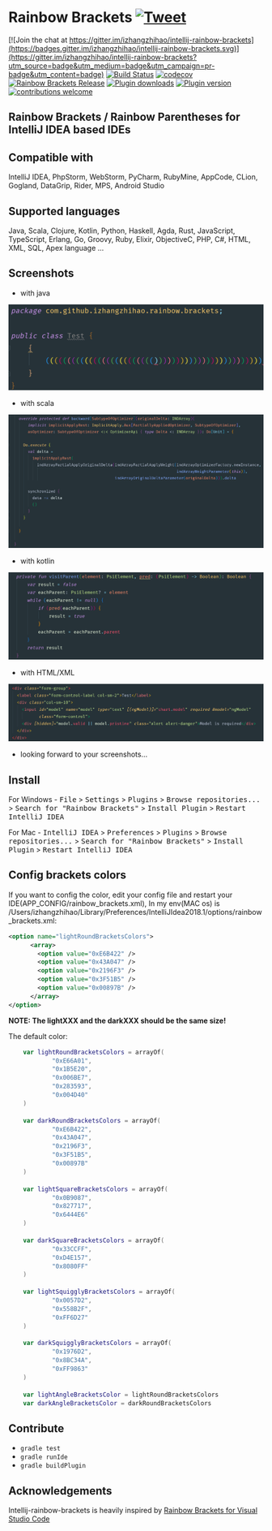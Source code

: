 # Rainbow Brackets [![Tweet](https://img.shields.io/twitter/url/http/shields.io.svg?style=social&logo=twitter)](https://twitter.com/intent/tweet?text=Rainbowify+your+IDE&url=https://github.com/izhangzhihao/intellij-rainbow-brackets&via=izhangzhihao&hashtags=rainbow,IntelliJIDEA,DriveToDevelop,idea,developers)

[![Join the chat at https://gitter.im/izhangzhihao/intellij-rainbow-brackets](https://badges.gitter.im/izhangzhihao/intellij-rainbow-brackets.svg)](https://gitter.im/izhangzhihao/intellij-rainbow-brackets?utm_source=badge&utm_medium=badge&utm_campaign=pr-badge&utm_content=badge)
[![Build Status](https://travis-ci.org/izhangzhihao/intellij-rainbow-brackets.svg?branch=master)](https://travis-ci.org/izhangzhihao/intellij-rainbow-brackets) [![codecov](https://codecov.io/gh/izhangzhihao/intellij-rainbow-brackets/branch/IC-2017.2/graph/badge.svg)](https://codecov.io/gh/izhangzhihao/intellij-rainbow-brackets) [![Rainbow Brackets Release](https://img.shields.io/github/release/izhangzhihao/intellij-rainbow-brackets.svg)](https://plugins.jetbrains.com/plugin/10080-rainbow-brackets) [![Plugin downloads](https://img.shields.io/jetbrains/plugin/d/10080-rainbow-brackets.svg)](https://plugins.jetbrains.com/plugin/10080-rainbow-brackets) [![Plugin version](https://img.shields.io/jetbrains/plugin/v/10080-rainbow-brackets.svg)](https://plugins.jetbrains.com/plugin/10080-rainbow-brackets) [![contributions welcome](https://img.shields.io/badge/contributions-welcome-brightgreen.svg?style=flat)](https://github.com/izhangzhihao/intellij-rainbow-brackets/issues)

## Rainbow Brackets / Rainbow Parentheses for IntelliJ IDEA based IDEs

## Compatible with

IntelliJ IDEA, PhpStorm, WebStorm, PyCharm, RubyMine, AppCode, CLion, Gogland, DataGrip, Rider, MPS, Android Studio

## Supported languages

Java, Scala, Clojure, Kotlin, Python, Haskell, Agda, Rust, JavaScript, TypeScript, Erlang, Go, Groovy, Ruby, Elixir, ObjectiveC, PHP, C#, HTML, XML, SQL, Apex language ...

## Screenshots

* with java

![](./screenshots/with-material-theme-ui.png)

* with scala

![](./screenshots/with-scala.png)

* with kotlin

![](./screenshots/with-kotlin.png)

* with HTML/XML

![](./screenshots/with-HTML.png)

* looking forward to your screenshots...

## Install

For Windows - <kbd>File</kbd> > <kbd>Settings</kbd> > <kbd>Plugins</kbd> > <kbd>Browse repositories...</kbd> > <kbd>Search for "Rainbow Brackets"</kbd> > <kbd>Install Plugin</kbd> > <kbd>Restart IntelliJ IDEA</kbd>

For Mac - <kbd>IntelliJ IDEA</kbd> > <kbd>Preferences</kbd> > <kbd>Plugins</kbd> > <kbd>Browse repositories...</kbd> > <kbd>Search for "Rainbow Brackets"</kbd> > <kbd>Install Plugin</kbd>  > <kbd>Restart IntelliJ IDEA</kbd>

## Config brackets colors

If you want to config the color, edit your config file and restart your IDE(APP_CONFIG/rainbow_brackets.xml), In my env(MAC os) is /Users/izhangzhihao/Library/Preferences/IntelliJIdea2018.1/options/rainbow_brackets.xml:

```xml
<option name="lightRoundBracketsColors">
      <array>
        <option value="0xE6B422" />
        <option value="0x43A047" />
        <option value="0x2196F3" />
        <option value="0x3F51B5" />
        <option value="0x00897B" />
      </array>
</option>
```

**NOTE: The lightXXX and the darkXXX should be the same size!**

The default color:

```kotlin
    var lightRoundBracketsColors = arrayOf(
            "0xE66A01",
            "0x1B5E20",
            "0x006BE7",
            "0x283593",
            "0x004D40"
    )

    var darkRoundBracketsColors = arrayOf(
            "0xE6B422",
            "0x43A047",
            "0x2196F3",
            "0x3F51B5",
            "0x00897B"
    )

    var lightSquareBracketsColors = arrayOf(
            "0x0B9087",
            "0x827717",
            "0x6444E6"
    )

    var darkSquareBracketsColors = arrayOf(
            "0x33CCFF",
            "0xD4E157",
            "0x8080FF"
    )

    var lightSquigglyBracketsColors = arrayOf(
            "0x0057D2",
            "0x558B2F",
            "0xFF6D27"
    )

    var darkSquigglyBracketsColors = arrayOf(
            "0x1976D2",
            "0x8BC34A",
            "0xFF9863"
    )

    var lightAngleBracketsColor = lightRoundBracketsColors
    var darkAngleBracketsColor = darkRoundBracketsColors
```

## Contribute

* `gradle test`
* `gradle runIde`
* `gradle buildPlugin`

## Acknowledgements

Intellij-rainbow-brackets is heavily inspired by [Rainbow Brackets for Visual Studio Code](https://marketplace.visualstudio.com/items?itemName=2gua.rainbow-brackets)
